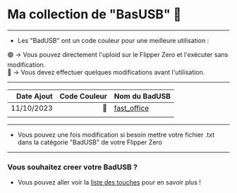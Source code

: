# Ma collection de "BasUSB" 👀

---
 - Les "BadUSB" ont un code couleur pour une meilleure utilisation : </br>
  
🟢 -> Vous pouvez directement l'uploid sur le Flipper Zero et l'exécuter sans modification. </br>
🔵 -> Vous devez effectuer quelques modifications avant l'utilisation.

---

| Date Ajout | Code Couleur | Nom du BadUSB |
|-----------:|-------------:|---------------|
| 11/10/2023 | 🔵 | [fast_office](https://github.com/Lenigobrick/Flipper_Zero-Files/blob/main/BadUSB/Fast_Login/fast_office.txt) |
|   |   |   |

---

 - Vous pouvez une fois modification si besoin mettre votre fichier .txt dans la catégorie "BadUSB" de votre Flipper Zero

--- 

### Vous souhaitez creer votre BadUSB ?

 - Vous pouvez aller voir la [liste des touches](https://gist.github.com/methanoliver/efebfe8f4008e167417d4ab96e5e3cac) pour en savoir plus !
